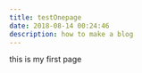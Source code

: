 ```yaml
---
title: testOnepage
date: 2018-08-14 00:24:46
description: how to make a blog
---
```


this is my first page
